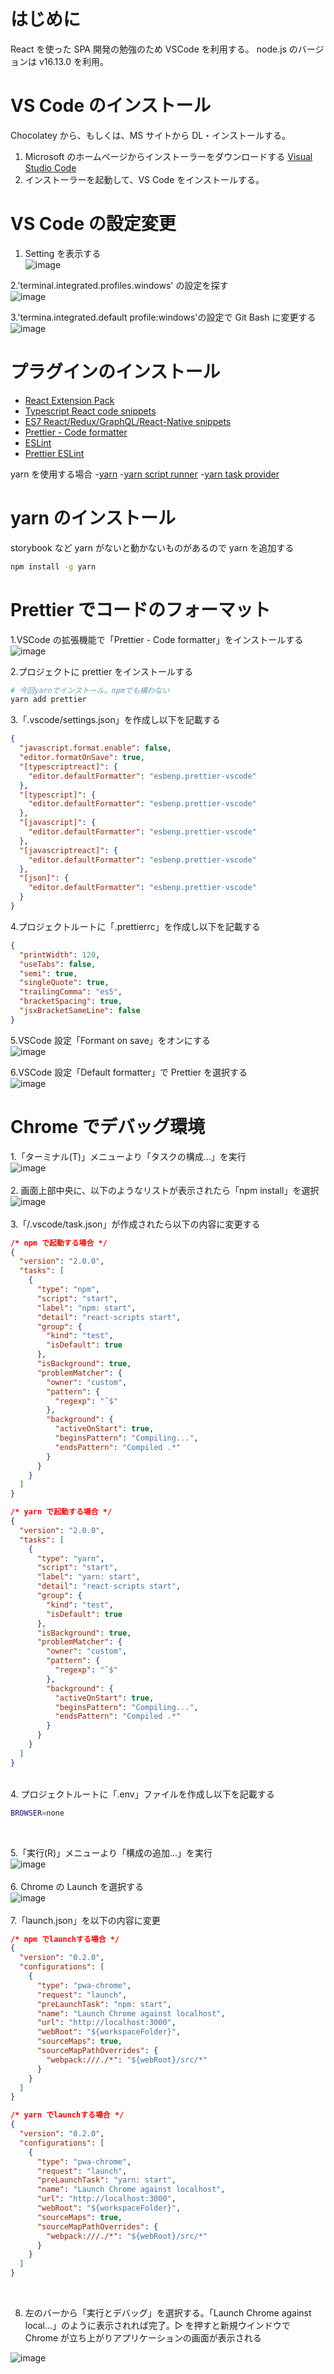 # はじめに

React を使った SPA 開発の勉強のため VSCode を利用する。
node.js のバージョンは v16.13.0 を利用。

# VS Code のインストール

Chocolatey から、もしくは、MS サイトから DL・インストールする。

1. Microsoft のホームページからインストーラーをダウンロードする
   [Visual Studio Code](https://azure.microsoft.com/ja-jp/products/visual-studio-code/)
2. インストーラーを起動して、VS Code をインストールする。

# VS Code の設定変更

1. Setting を表示する<br/>
   ![image](https://user-images.githubusercontent.com/11504438/141645478-5ad3b033-e156-4f91-9b61-b8e20cb4d039.png)

2.'terminal.integrated.profiles.windows' の設定を探す<br/>
![image](https://user-images.githubusercontent.com/11504438/141645659-d7a2d948-93d0-4a37-800c-15f81d14c208.png)

3.'termina.integrated.default profile:windows'の設定で Git Bash に変更する<br/>
![image](https://user-images.githubusercontent.com/11504438/141645860-adacb101-fdf9-4b98-991f-3ff73fca3d8d.png)<br/>

# プラグインのインストール

- [React Extension Pack](https://marketplace.visualstudio.com/items?itemName=jawandarajbir.react-vscode-extension-pack)
- [Typescript React code snippets](https://marketplace.visualstudio.com/items?itemName=jawandarajbir.react-vscode-extension-pack)
- [ES7 React/Redux/GraphQL/React-Native snippets](https://marketplace.visualstudio.com/items?itemName=dsznajder.es7-react-js-snippets)
- [Prettier - Code formatter](https://marketplace.visualstudio.com/items?itemName=esbenp.prettier-vscode)
- [ESLint](https://marketplace.visualstudio.com/items?itemName=dbaeumer.vscode-eslint)
- [Prettier ESLint](https://marketplace.visualstudio.com/items?itemName=rvest.vs-code-prettier-eslint)

yarn を使用する場合 -[yarn](https://marketplace.visualstudio.com/items?itemName=gamunu.vscode-yarn) -[yarn script runner](https://marketplace.visualstudio.com/items?itemName=carlosjs23.vscode-yarn-script) -[yarn task provider](https://marketplace.visualstudio.com/items?itemName=dkneeland.yarn-task-provider)

# yarn のインストール

storybook など yarn がないと動かないものがあるので yarn を追加する

```bash
npm install -g yarn
```

# Prettier でコードのフォーマット

1.VSCode の拡張機能で「Prettier - Code formatter」をインストールする<br/>
![image](https://user-images.githubusercontent.com/11504438/140645260-56adb56d-eedf-478f-aa9f-1eeb28402649.png)

2.プロジェクトに prettier をインストールする<br/>

```bash
# 今回yarnでインストール。npmでも構わない
yarn add prettier
```

3.「.vscode/settings.json」を作成し以下を記載する<br/>

```json
{
  "javascript.format.enable": false,
  "editor.formatOnSave": true,
  "[typescriptreact]": {
    "editor.defaultFormatter": "esbenp.prettier-vscode"
  },
  "[typescript]": {
    "editor.defaultFormatter": "esbenp.prettier-vscode"
  },
  "[javascript]": {
    "editor.defaultFormatter": "esbenp.prettier-vscode"
  },
  "[javascriptreact]": {
    "editor.defaultFormatter": "esbenp.prettier-vscode"
  },
  "[json]": {
    "editor.defaultFormatter": "esbenp.prettier-vscode"
  }
}
```

4.プロジェクトルートに「.prettierrc」を作成し以下を記載する<br/>

```json
{
  "printWidth": 120,
  "useTabs": false,
  "semi": true,
  "singleQuote": true,
  "trailingComma": "es5",
  "bracketSpacing": true,
  "jsxBracketSameLine": false
}
```

5.VSCode 設定「Formant on save」をオンにする<br/>
![image](https://user-images.githubusercontent.com/11504438/140944466-95bbc308-855d-4e9c-b852-f4739e0fca74.png)

6.VSCode 設定「Default formatter」で Prettier を選択する<br/>
![image](https://user-images.githubusercontent.com/11504438/140944732-78b15edd-6dca-4bbc-9be9-8df3418de4e5.png)

# Chrome でデバッグ環境

1.「ターミナル(T)」メニューより「タスクの構成…」を実行<br/>
![image](https://user-images.githubusercontent.com/11504438/140643950-4711e8ab-f87a-46f8-ba10-e79dfcf1a331.png)
<br/><br/> 2. 画面上部中央に、以下のようなリストが表示されたら「npm install」を選択<br/>
![image](https://user-images.githubusercontent.com/11504438/140644029-e2e9be26-e8dd-4403-a736-54c0f752ebba.png)
<br/><br/> 3.「/.vscode/task.json」が作成されたら以下の内容に変更する<br>

```json
/* npm で起動する場合 */
{
  "version": "2.0.0",
  "tasks": [
    {
      "type": "npm",
      "script": "start",
      "label": "npm: start",
      "detail": "react-scripts start",
      "group": {
        "kind": "test",
        "isDefault": true
      },
      "isBackground": true,
      "problemMatcher": {
        "owner": "custom",
        "pattern": {
          "regexp": "ˆ$"
        },
        "background": {
          "activeOnStart": true,
          "beginsPattern": "Compiling...",
          "endsPattern": "Compiled .*"
        }
      }
    }
  ]
}
```

```json
/* yarn で起動する場合 */
{
  "version": "2.0.0",
  "tasks": [
    {
      "type": "yarn",
      "script": "start",
      "label": "yarn: start",
      "detail": "react-scripts start",
      "group": {
        "kind": "test",
        "isDefault": true
      },
      "isBackground": true,
      "problemMatcher": {
        "owner": "custom",
        "pattern": {
          "regexp": "ˆ$"
        },
        "background": {
          "activeOnStart": true,
          "beginsPattern": "Compiling...",
          "endsPattern": "Compiled .*"
        }
      }
    }
  ]
}
```

<br/>
4. プロジェクトルートに「.env」ファイルを作成し以下を記載する

```bash
BROWSER=none
```

<br/>

5.「実行(R)」メニューより「構成の追加…」を実行<br/>
![image](https://user-images.githubusercontent.com/11504438/140644121-33488045-a531-43c7-bdc8-00bb58b74279.png)
<br/><br/> 6. Chrome の Launch を選択する<br/>
![image](https://user-images.githubusercontent.com/11504438/140644158-0258d1f8-837e-4b09-8981-eeed429f310a.png)
<br/><br/> 7.「launch.json」を以下の内容に変更

```json
/* npm でlaunchする場合 */
{
  "version": "0.2.0",
  "configurations": [
    {
      "type": "pwa-chrome",
      "request": "launch",
      "preLaunchTask": "npm: start",
      "name": "Launch Chrome against localhost",
      "url": "http://localhost:3000",
      "webRoot": "${workspaceFolder}",
      "sourceMaps": true,
      "sourceMapPathOverrides": {
        "webpack:///./*": "${webRoot}/src/*"
      }
    }
  ]
}
```

```json
/* yarn でlaunchする場合 */
{
  "version": "0.2.0",
  "configurations": [
    {
      "type": "pwa-chrome",
      "request": "launch",
      "preLaunchTask": "yarn: start",
      "name": "Launch Chrome against localhost",
      "url": "http://localhost:3000",
      "webRoot": "${workspaceFolder}",
      "sourceMaps": true,
      "sourceMapPathOverrides": {
        "webpack:///./*": "${webRoot}/src/*"
      }
    }
  ]
}
```

<br/>

8. 左のバーから「実行とデバッグ」を選択する。「Launch Chrome against local...」のように表示されれば完了。▷ を押すと新規ウインドウで Chrome が立ち上がりアプリケーションの画面が表示される<br/>

![image](https://user-images.githubusercontent.com/11504438/140644240-960058b3-9ed8-461c-b5b5-2786a1f4e937.png)
<br/><br/>

